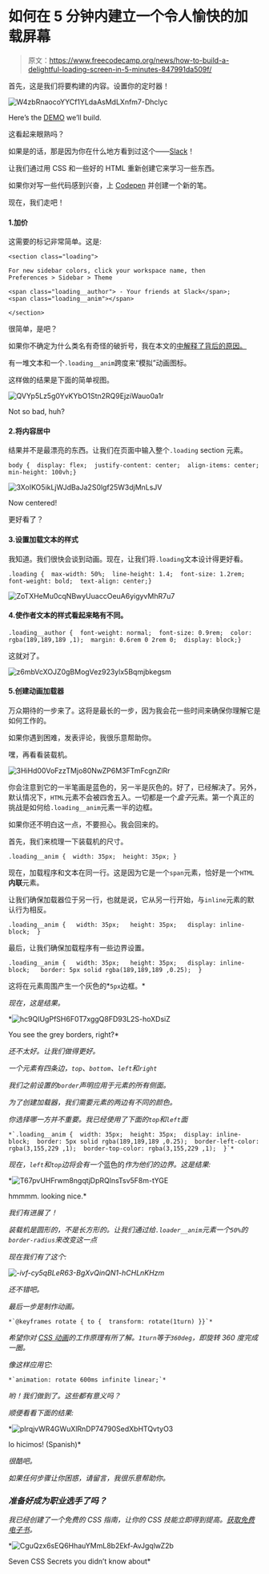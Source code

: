# 如何在 5 分钟内建立一个令人愉快的加载屏幕

> 原文：<https://www.freecodecamp.org/news/how-to-build-a-delightful-loading-screen-in-5-minutes-847991da509f/>

首先，这是我们将要构建的内容。设置你的定时器！

![W4zbRnaocoYYCf1YLdaAsMdLXnfm7-Dhclyc](img/3d731198648303e9fd651071b3cb77e3.png)

Here’s the [DEMO](https://codepen.io/ohansemmanuel/pen/ZxOjGx) we’ll build.

这看起来眼熟吗？

如果是的话，那是因为你在什么地方看到过这个——[Slack](https://slack.com)！

让我们通过用 CSS 和一些好的 HTML 重新创建它来学习一些东西。

如果你对写一些代码感到兴奋，上 [Codepen](http://codepen.io) 并创建一个新的笔。

现在，我们走吧！

#### 1.加价

这需要的标记非常简单。这是:

```
<section class="loading">
```

```
For new sidebar colors, click your workspace name, then     Preferences > Sidebar > Theme
```

```
<span class="loading__author"> - Your friends at Slack</span>;    <span class="loading__anim"></span>
```

```
</section>
```

很简单，是吧？

如果你不确定为什么类名有奇怪的破折号，我在本文的[中解释了背后的原因。](https://medium.freecodecamp.org/css-naming-conventions-that-will-save-you-hours-of-debugging-35cea737d849)

有一堆文本和一个`.loading__anim`跨度来“模拟”动画图标。

这样做的结果是下面的简单视图。

![QVYp5Lz5g0YvKYbO1Stn2RQ9EjziWauo0a1r](img/892db502a360880ddb8951f2591ba547.png)

Not so bad, huh?

#### 2.将内容居中

结果并不是最漂亮的东西。让我们在页面中输入整个`.loading` section 元素。

```
body {  display: flex;  justify-content: center;  align-items: center;  min-height: 100vh;}
```

![3XoIKO5ikLjWJdBaJa2S0lgf25W3djMnLsJV](img/6001ef738aa931bf70323710df3997fb.png)

Now centered!

更好看了？

#### 3.设置加载文本的样式

我知道。我们很快会谈到动画。现在，让我们将`.loading`文本设计得更好看。

```
.loading {  max-width: 50%;  line-height: 1.4;  font-size: 1.2rem;  font-weight: bold;  text-align: center;}
```

![ZoTXHeMu0cqNBwyUuaccOeuA6yigyvMhR7u7](img/b27ddd640153bee9514bf1ae2e33535f.png)

#### 4.使作者文本的样式看起来略有不同。

```
.loading__author {  font-weight: normal;  font-size: 0.9rem;  color: rgba(189,189,189 ,1);  margin: 0.6rem 0 2rem 0;  display: block;}
```

这就对了。

![z6mbVcXOJZ0gBMogVez923ylx5Bqmjbkegsm](img/9948921c60a1f309eff0b8f4a8080541.png)

#### 5.创建动画加载器

万众期待的一步来了。这将是最长的一步，因为我会花一些时间来确保你理解它是如何工作的。

如果你遇到困难，发表评论，我很乐意帮助你。

嘿，再看看装载机。

![3HiHd00VoFzzTMjo80NwZP6M3FTmFcgnZlRr](img/11531370fd4a78bd5d66e15ff4a94dd9.png)

你会注意到它的一半笔画是蓝色的，另一半是灰色的。好了，已经解决了。另外，默认情况下，`HTML`元素不会被四舍五入。一切都是一个*盒子*元素。第一个真正的挑战是如何给`.loading__anim`元素一半的边框。

如果你还不明白这一点，不要担心。我会回来的。

首先，我们来梳理一下装载机的尺寸。

```
.loading__anim {  width: 35px;  height: 35px; }
```

现在，加载程序和文本在同一行。这是因为它是一个`span`元素，恰好是一个`HTML` **内联**元素。

让我们确保加载器位于另一行，也就是说，它从另一行开始，与`inline`元素的默认行为相反。

```
.loading__anim {   width: 35px;   height: 35px;   display: inline-block;  }
```

最后，让我们确保加载程序有一些边界设置。

```
.loading__anim {   width: 35px;   height: 35px;   display: inline-block;   border: 5px solid rgba(189,189,189 ,0.25);  }
```

这将在元素周围产生一个灰色的*`5px`边框。*

*现在，这是结果。*

*![hc9QIUgPfSH6F0T7xggQ8FD93L2S-hoXDsiZ](img/6c1413109cf23151e2944b790f45d4a1.png)

You see the grey borders, right?* 

*还不太好。让我们做得更好。*

*一个元素有四条边，`top`、`bottom`、`left`和`right`*

*我们之前设置的`border`声明应用于元素的所有侧面。*

*为了创建加载器，我们需要元素的两边有不同的颜色。*

*你选择哪一方并不重要。我已经使用了下面的`top`和`left`面*

```
*`.loading__anim {  width: 35px;  height: 35px;  display: inline-block;  border: 5px solid rgba(189,189,189 ,0.25);  border-left-color: rgba(3,155,229 ,1);  border-top-color: rgba(3,155,229 ,1);  }`*
```

*现在，`left`和`top`边将会有一个*蓝色的*作为他们的边界。这是结果:*

*![T67pvUHFrwm8ngqtjDpRQlnsTsv5F8m-tYGE](img/cdccf5706f37fb1587af42d157b609b5.png)

hmmmm. looking nice.* 

*我们有进展了！*

*装载机是圆形的，不是长方形的。让我们通过给`.loader__anim`元素一个`50%`的`border-radius`来改变这一点*

*现在我们有了这个:*

*![-ivf-cy5qBLeR63-BgXvQinQN1-hCHLnKHzm](img/4130ad177a3d6db6023f43059119a0ea.png)*

*还不错吧。*

*最后一步是制作动画。*

```
*`@keyframes rotate { to {  transform: rotate(1turn) }}`*
```

*希望你对 [CSS 动画](https://www.w3schools.com/css/css3_animations.asp)的工作原理有所了解。`1turn`等于`360deg`，即旋转 360 度完成一圈。*

*像这样应用它:*

```
*`animation: rotate 600ms infinite linear;`*
```

*哟！我们做到了。这些都有意义吗？*

*顺便看看下面的结果:*

*![pIrqjvWR4GWuXlRnDP74790SedXbHTQvtyO3](img/3a2faaa784cbabc741c125d7ba678581.png)

lo hicimos! (Spanish)* 

*很酷吧。*

*如果任何步骤让你困惑，请留言，我很乐意帮助你。*

### *准备好成为职业选手了吗？*

*我已经创建了一个免费的 CSS 指南，让你的 CSS 技能立即得到提高。[获取免费电子书](https://pages.convertkit.com/0c2c62e04a/60e5d19f9b)。*

*![CguQzx6sEQ6HhauYMmL8b2Ekf-AvJgqlwZ2b](img/5becd51d0f02499fcc860e78071cb19c.png)

Seven CSS Secrets you didn’t know about*